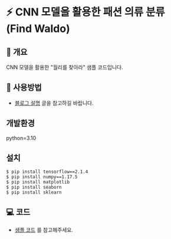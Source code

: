 # ⚡ CNN 모델을 활용한 패션 의류 분류 (Find Waldo)

## 📘 개요
CNN 모델을 활용한 "월리를 찾아라" 샘플 코드입니다.

## 🚀 사용방법  
- [블로그 설명](https://yscho03.tistory.com/89) 글을 참고하길 바랍니다.

## 개발환경
python=3.10

## 설치
```
$ pip install tensorflow==2.1.4
$ pip install numpy==1.17.5
$ pip install matplotlib
$ pip install seaborn
$ pip install sklearn
```

## 💻 코드
- [샘플 코드](train.ipynb) 를 참고해주세요.
